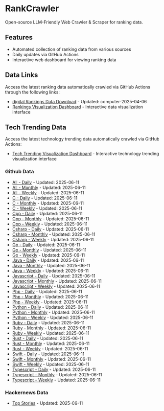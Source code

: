 # RankCrawler

Open-source LLM-Friendly Web Crawler & Scraper for ranking data.

## Features

* Automated collection of ranking data from various sources
* Daily updates via GitHub Actions
* Interactive web dashboard for viewing ranking data


## Data Links

Access the latest ranking data automatically crawled via GitHub Actions through the following links:

* [digital Rankings Data Download](https://github.com/chenjy16/RankCrawler/blob/main/data/1688/digital_computer_2025-04-06.json) - Updated: computer-2025-04-06
* [Rankings Visualization Dashboard](https://chenjy16.github.io/RankCrawler/1688_rankings.html) - Interactive data visualization interface




## Tech Trending Data

Access the latest technology trending data automatically crawled via GitHub Actions:

* [Tech Trending Visualization Dashboard](https://chenjy16.github.io/RankCrawler/tech_trending.html) - Interactive technology trending visualization interface

### Github Data

* [All - Daily](https://github.com/chenjy16/RankCrawler/blob/main/data/github/github_all_daily_2025-06-11.json) - Updated: 2025-06-11
* [All - Monthly](https://github.com/chenjy16/RankCrawler/blob/main/data/github/github_all_monthly_2025-06-11.json) - Updated: 2025-06-11
* [All - Weekly](https://github.com/chenjy16/RankCrawler/blob/main/data/github/github_all_weekly_2025-06-11.json) - Updated: 2025-06-11
* [C - Daily](https://github.com/chenjy16/RankCrawler/blob/main/data/github/github_c_daily_2025-06-11.json) - Updated: 2025-06-11
* [C - Monthly](https://github.com/chenjy16/RankCrawler/blob/main/data/github/github_c_monthly_2025-06-11.json) - Updated: 2025-06-11
* [C - Weekly](https://github.com/chenjy16/RankCrawler/blob/main/data/github/github_c_weekly_2025-06-11.json) - Updated: 2025-06-11
* [Cpp - Daily](https://github.com/chenjy16/RankCrawler/blob/main/data/github/github_cpp_daily_2025-06-11.json) - Updated: 2025-06-11
* [Cpp - Monthly](https://github.com/chenjy16/RankCrawler/blob/main/data/github/github_cpp_monthly_2025-06-11.json) - Updated: 2025-06-11
* [Cpp - Weekly](https://github.com/chenjy16/RankCrawler/blob/main/data/github/github_cpp_weekly_2025-06-11.json) - Updated: 2025-06-11
* [Csharp - Daily](https://github.com/chenjy16/RankCrawler/blob/main/data/github/github_csharp_daily_2025-06-11.json) - Updated: 2025-06-11
* [Csharp - Monthly](https://github.com/chenjy16/RankCrawler/blob/main/data/github/github_csharp_monthly_2025-06-11.json) - Updated: 2025-06-11
* [Csharp - Weekly](https://github.com/chenjy16/RankCrawler/blob/main/data/github/github_csharp_weekly_2025-06-11.json) - Updated: 2025-06-11
* [Go - Daily](https://github.com/chenjy16/RankCrawler/blob/main/data/github/github_go_daily_2025-06-11.json) - Updated: 2025-06-11
* [Go - Monthly](https://github.com/chenjy16/RankCrawler/blob/main/data/github/github_go_monthly_2025-06-11.json) - Updated: 2025-06-11
* [Go - Weekly](https://github.com/chenjy16/RankCrawler/blob/main/data/github/github_go_weekly_2025-06-11.json) - Updated: 2025-06-11
* [Java - Daily](https://github.com/chenjy16/RankCrawler/blob/main/data/github/github_java_daily_2025-06-11.json) - Updated: 2025-06-11
* [Java - Monthly](https://github.com/chenjy16/RankCrawler/blob/main/data/github/github_java_monthly_2025-06-11.json) - Updated: 2025-06-11
* [Java - Weekly](https://github.com/chenjy16/RankCrawler/blob/main/data/github/github_java_weekly_2025-06-11.json) - Updated: 2025-06-11
* [Javascript - Daily](https://github.com/chenjy16/RankCrawler/blob/main/data/github/github_javascript_daily_2025-06-11.json) - Updated: 2025-06-11
* [Javascript - Monthly](https://github.com/chenjy16/RankCrawler/blob/main/data/github/github_javascript_monthly_2025-06-11.json) - Updated: 2025-06-11
* [Javascript - Weekly](https://github.com/chenjy16/RankCrawler/blob/main/data/github/github_javascript_weekly_2025-06-11.json) - Updated: 2025-06-11
* [Php - Daily](https://github.com/chenjy16/RankCrawler/blob/main/data/github/github_php_daily_2025-06-11.json) - Updated: 2025-06-11
* [Php - Monthly](https://github.com/chenjy16/RankCrawler/blob/main/data/github/github_php_monthly_2025-06-11.json) - Updated: 2025-06-11
* [Php - Weekly](https://github.com/chenjy16/RankCrawler/blob/main/data/github/github_php_weekly_2025-06-11.json) - Updated: 2025-06-11
* [Python - Daily](https://github.com/chenjy16/RankCrawler/blob/main/data/github/github_python_daily_2025-06-11.json) - Updated: 2025-06-11
* [Python - Monthly](https://github.com/chenjy16/RankCrawler/blob/main/data/github/github_python_monthly_2025-06-11.json) - Updated: 2025-06-11
* [Python - Weekly](https://github.com/chenjy16/RankCrawler/blob/main/data/github/github_python_weekly_2025-06-11.json) - Updated: 2025-06-11
* [Ruby - Daily](https://github.com/chenjy16/RankCrawler/blob/main/data/github/github_ruby_daily_2025-06-11.json) - Updated: 2025-06-11
* [Ruby - Monthly](https://github.com/chenjy16/RankCrawler/blob/main/data/github/github_ruby_monthly_2025-06-11.json) - Updated: 2025-06-11
* [Ruby - Weekly](https://github.com/chenjy16/RankCrawler/blob/main/data/github/github_ruby_weekly_2025-06-11.json) - Updated: 2025-06-11
* [Rust - Daily](https://github.com/chenjy16/RankCrawler/blob/main/data/github/github_rust_daily_2025-06-11.json) - Updated: 2025-06-11
* [Rust - Monthly](https://github.com/chenjy16/RankCrawler/blob/main/data/github/github_rust_monthly_2025-06-11.json) - Updated: 2025-06-11
* [Rust - Weekly](https://github.com/chenjy16/RankCrawler/blob/main/data/github/github_rust_weekly_2025-06-11.json) - Updated: 2025-06-11
* [Swift - Daily](https://github.com/chenjy16/RankCrawler/blob/main/data/github/github_swift_daily_2025-06-11.json) - Updated: 2025-06-11
* [Swift - Monthly](https://github.com/chenjy16/RankCrawler/blob/main/data/github/github_swift_monthly_2025-06-11.json) - Updated: 2025-06-11
* [Swift - Weekly](https://github.com/chenjy16/RankCrawler/blob/main/data/github/github_swift_weekly_2025-06-11.json) - Updated: 2025-06-11
* [Typescript - Daily](https://github.com/chenjy16/RankCrawler/blob/main/data/github/github_typescript_daily_2025-06-11.json) - Updated: 2025-06-11
* [Typescript - Monthly](https://github.com/chenjy16/RankCrawler/blob/main/data/github/github_typescript_monthly_2025-06-11.json) - Updated: 2025-06-11
* [Typescript - Weekly](https://github.com/chenjy16/RankCrawler/blob/main/data/github/github_typescript_weekly_2025-06-11.json) - Updated: 2025-06-11

### Hackernews Data

* [Top Stories](https://github.com/chenjy16/RankCrawler/blob/main/data/hackernews/hackernews_top_2025-06-11.json) - Updated: 2025-06-11


